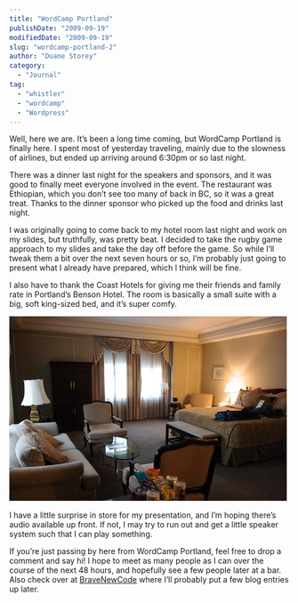 ```yaml
---
title: "WordCamp Portland"
publishDate: "2009-09-19"
modifiedDate: "2009-09-19"
slug: "wordcamp-portland-2"
author: "Duane Storey"
category:
  - "Journal"
tag:
  - "whistler"
  - "wordcamp"
  - "Wordpress"
---
```


Well, here we are. It’s been a long time coming, but WordCamp Portland is finally here. I spent most of yesterday traveling, mainly due to the slowness of airlines, but ended up arriving around 6:30pm or so last night.

There was a dinner last night for the speakers and sponsors, and it was good to finally meet everyone involved in the event. The restaurant was Ethiopian, which you don’t see too many of back in BC, so it was a great treat. Thanks to the dinner sponsor who picked up the food and drinks last night.

I was originally going to come back to my hotel room last night and work on my slides, but truthfully, was pretty beat. I decided to take the rugby game approach to my slides and take the day off before the game. So while I’ll tweak them a bit over the next seven hours or so, I’m probably just going to present what I already have prepared, which I think will be fine.

I also have to thank the Coast Hotels for giving me their friends and family rate in Portland’s Benson Hotel. The room is basically a small suite with a big, soft king-sized bed, and it’s super comfy.

![Coast Hotels, Portland Benson Hotel](_images/wordcamp-portland-1.jpg)

I have a little surprise in store for my presentation, and I’m hoping there’s audio available up front. If not, I may try to run out and get a little speaker system such that I can play something.

If you’re just passing by here from WordCamp Portland, feel free to drop a comment and say hi! I hope to meet as many people as I can over the course of the next 48 hours, and hopefully see a few people later at a bar. Also check over at [BraveNewCode](http://www.bravenewcode.com/blog/) where I’ll probably put a few blog entries up later.